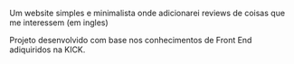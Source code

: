 Um website simples e minimalista onde adicionarei reviews de coisas que me interessem (em ingles)

Projeto desenvolvido com base nos conhecimentos de Front End adiquiridos na KICK.
